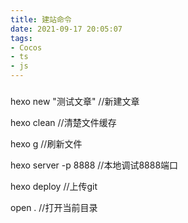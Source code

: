 ```yaml
---
title: 建站命令
date: 2021-09-17 20:05:07
tags:
- Cocos
- ts
- js
---
```


##### <!-- more -->

hexo new "测试文章" //新建文章

hexo clean //清楚文件缓存

hexo g  //刷新文件

hexo server -p 8888 //本地调试8888端口

hexo deploy //上传git

open . //打开当前目录

